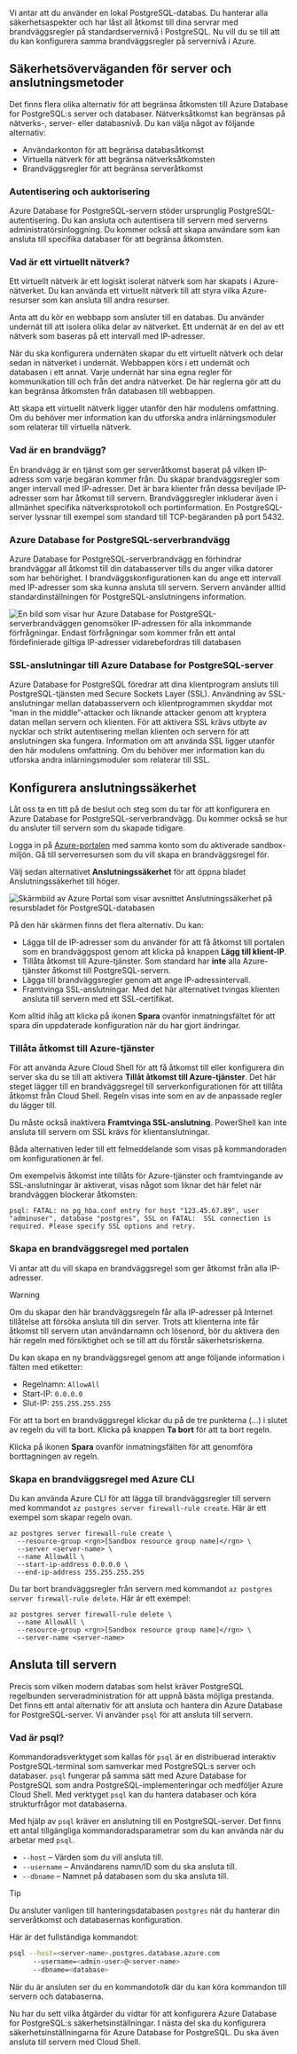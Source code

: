 Vi antar att du använder en lokal PostgreSQL-databas. Du hanterar alla säkerhetsaspekter och har låst all åtkomst till dina servrar med brandväggsregler på standardservernivå i PostgreSQL. Nu vill du se till att du kan konfigurera samma brandväggsregler på servernivå i Azure.

## <a name="server-security-considerations-and-connection-methods"></a>Säkerhetsöverväganden för server och anslutningsmetoder

Det finns flera olika alternativ för att begränsa åtkomsten till Azure Database for PostgreSQL:s server och databaser. Nätverksåtkomst kan begränsas på nätverks-, server- eller databasnivå. Du kan välja något av följande alternativ:

- Användarkonton för att begränsa databasåtkomst
- Virtuella nätverk för att begränsa nätverksåtkomsten
- Brandväggsregler för att begränsa serveråtkomst

### <a name="authentication-and-authorization"></a>Autentisering och auktorisering

Azure Database for PostgreSQL-servern stöder ursprunglig PostgreSQL-autentisering. Du kan ansluta och autentisera till servern med serverns administratörsinloggning. Du kommer också att skapa användare som kan ansluta till specifika databaser för att begränsa åtkomsten.

### <a name="what-is-a-virtual-network"></a>Vad är ett virtuellt nätverk?

Ett virtuellt nätverk är ett logiskt isolerat nätverk som har skapats i Azure-nätverket. Du kan använda ett virtuellt nätverk till att styra vilka Azure-resurser som kan ansluta till andra resurser.

Anta att du kör en webbapp som ansluter till en databas. Du använder undernät till att isolera olika delar av nätverket. Ett undernät är en del av ett nätverk som baseras på ett intervall med IP-adresser.

När du ska konfigurera undernäten skapar du ett virtuellt nätverk och delar sedan in nätverket i undernät. Webbappen körs i ett undernät och databasen i ett annat. Varje undernät har sina egna regler för kommunikation till och från det andra nätverket. De här reglerna gör att du kan begränsa åtkomsten från databasen till webbappen.

Att skapa ett virtuellt nätverk ligger utanför den här modulens omfattning. Om du behöver mer information kan du utforska andra inlärningsmoduler som relaterar till virtuella nätverk.

### <a name="what-is-a-firewall"></a>Vad är en brandvägg?

En brandvägg är en tjänst som ger serveråtkomst baserat på vilken IP-adress som varje begäran kommer från. Du skapar brandväggsregler som anger intervall med IP-adresser. Det är bara klienter från dessa beviljade IP-adresser som har åtkomst till servern. Brandväggsregler inkluderar även i allmänhet specifika nätverksprotokoll och portinformation. En PostgreSQL-server lyssnar till exempel som standard till TCP-begäranden på port 5432.

### <a name="azure-database-for-postgresql-server-firewall"></a>Azure Database for PostgreSQL-serverbrandvägg

Azure Database for PostgreSQL-serverbrandvägg en förhindrar brandväggar all åtkomst till din databasserver tills du anger vilka datorer som har behörighet. I brandväggskonfigurationen kan du ange ett intervall med IP-adresser som ska kunna ansluta till servern. Servern använder alltid standardinställningen för PostgreSQL-anslutningens information.

![En bild som visar hur Azure Database for PostgreSQL-serverbrandväggen genomsöker IP-adressen för alla inkommande förfrågningar. Endast förfrågningar som kommer från ett antal fördefinierade giltiga IP-adresser vidarebefordras till databasen](../media/7-firewall-diagram.png)

### <a name="azure-database-for-postgresql-server-ssl-connections"></a>SSL-anslutningar till Azure Database for PostgreSQL-server

Azure Database for PostgreSQL föredrar att dina klientprogram ansluts till PostgreSQL-tjänsten med Secure Sockets Layer (SSL). Användning av SSL-anslutningar mellan databasservern och klientprogrammen skyddar mot ”man in the middle”-attacker och liknande attacker genom att kryptera datan mellan servern och klienten. För att aktivera SSL krävs utbyte av nycklar och strikt autentisering mellan klienten och servern för att anslutningen ska fungera. Information om att använda SSL ligger utanför den här modulens omfattning. Om du behöver mer information kan du utforska andra inlärningsmoduler som relaterar till SSL.

## <a name="configure-connection-security"></a>Konfigurera anslutningssäkerhet

Låt oss ta en titt på de beslut och steg som du tar för att konfigurera en Azure Database for PostgreSQL-serverbrandvägg. Du kommer också se hur du ansluter till servern som du skapade tidigare.

Logga in på [Azure-portalen](https://portal.azure.com/triplecrownlabs.onmicrosoft.com?azure-portal=true) med samma konto som du aktiverade sandbox-miljön. Gå till serverresursen som du vill skapa en brandväggsregel för.

Välj sedan alternativet **Anslutningssäkerhet** för att öppna bladet Anslutningssäkerhet till höger.

![Skärmbild av Azure Portal som visar avsnittet Anslutningssäkerhet på resursbladet för PostgreSQL-databasen](../media/7-db-security-settings.png)

På den här skärmen finns det flera alternativ. Du kan:

- Lägga till de IP-adresser som du använder för att få åtkomst till portalen som en brandväggspost genom att klicka på knappen **Lägg till klient-IP**.
- Tillåta åtkomst till Azure-tjänster. Som standard har **inte** alla Azure-tjänster åtkomst till PostgreSQL-servern.
- Lägga till brandväggsregler genom att ange IP-adressintervall.
- Framtvinga SSL-anslutningar. Med det här alternativet tvingas klienten ansluta till servern med ett SSL-certifikat.

Kom alltid ihåg att klicka på ikonen **Spara** ovanför inmatningsfältet för att spara din uppdaterade konfiguration när du har gjort ändringar.

### <a name="allow-access-to-azure-services"></a>Tillåta åtkomst till Azure-tjänster

För att använda Azure Cloud Shell för att få åtkomst till eller konfigurera din server ska du se till att aktivera **Tillåt åtkomst till Azure-tjänster**. Det här steget lägger till en brandväggsregel till serverkonfigurationen för att tillåta åtkomst från Cloud Shell. Regeln visas inte som en av de anpassade regler du lägger till.

Du måste också inaktivera **Framtvinga SSL-anslutning**. PowerShell kan inte ansluta till servern om SSL krävs för klientanslutningar.

Båda alternativen leder till ett felmeddelande som visas på kommandoraden om konfigurationen är fel.

Om exempelvis åtkomst inte tillåts för Azure-tjänster och framtvingande av SSL-anslutningar är aktiverat, visas något som liknar det här felet när brandväggen blockerar åtkomsten:

```output
psql: FATAL: no pg_hba.conf entry for host "123.45.67.89", user "adminuser", database "postgres", SSL on FATAL:  SSL connection is required. Please specify SSL options and retry.
```

### <a name="create-a-firewall-rule-using-the-portal"></a>Skapa en brandväggsregel med portalen

Vi antar att du vill skapa en brandväggsregel som ger åtkomst från alla IP-adresser.

> [!WARNING]
> Om du skapar den här brandväggsregeln får alla IP-adresser på Internet tillåtelse att försöka ansluta till din server. Trots att klienterna inte får åtkomst till servern utan användarnamn och lösenord, bör du aktivera den här regeln med försiktighet och se till att du förstår säkerhetsriskerna.

Du kan skapa en ny brandväggsregel genom att ange följande information i fälten med etiketter:

- Regelnamn: `AllowAll`
- Start-IP: `0.0.0.0`
- Slut-IP: `255.255.255.255`

För att ta bort en brandväggsregel klickar du på de tre punkterna (...) i slutet av regeln du vill ta bort. Klicka på knappen **Ta bort** för att ta bort regeln.

Klicka på ikonen **Spara** ovanför inmatningsfälten för att genomföra borttagningen av regeln.

### <a name="create-a-firewall-rule-using-the-azure-cli"></a>Skapa en brandväggsregel med Azure CLI

Du kan använda Azure CLI för att lägga till brandväggsregler till servern med kommandot `az postgres server firewall-rule create`. Här är ett exempel som skapar regeln ovan.

```azurecli
az postgres server firewall-rule create \
  --resource-group <rgn>[Sandbox resource group name]</rgn> \
  --server <server-name> \
  --name AllowAll \
  --start-ip-address 0.0.0.0 \
  --end-ip-address 255.255.255.255
```

Du tar bort brandväggsregler från servern med kommandot `az postgres server firewall-rule delete`. Här är ett exempel:

```azurecli
az postgres server firewall-rule delete \
  --name AllowAll \
  --resource-group <rgn>[Sandbox resource group name]</rgn> \
  --server-name <server-name>
```

## <a name="connecting-to-your-server"></a>Ansluta till servern

Precis som vilken modern databas som helst kräver PostgreSQL regelbunden serveradministration för att uppnå bästa möjliga prestanda. Det finns ett antal alternativ för att ansluta och hantera din Azure Database for PostgreSQL-server. Vi använder `psql` för att ansluta till servern.

### <a name="what-is-psql"></a>Vad är psql?

Kommandoradsverktyget som kallas för `psql` är en distribuerad interaktiv PostgreSQL-terminal som samverkar med PostgreSQL:s server och databaser. `psql` fungerar på samma sätt med Azure Database for PostgreSQL som andra PostgreSQL-implementeringar och medföljer Azure Cloud Shell. Med verktyget `psql` kan du hantera databaser och köra strukturfrågor mot databaserna.

Med hjälp av `psql` kräver en anslutning till en PostgreSQL-server. Det finns ett antal tillgängliga kommandoradsparametrar som du kan använda när du arbetar med `psql`.

- `--host` – Värden som du vill ansluta till.
- `--username` – Användarens namn/ID som du ska ansluta till.
- `--dbname` – Namnet på databasen som du ska ansluta till.

> [!TIP]
> Du ansluter vanligen till hanteringsdatabasen `postgres` när du hanterar din serveråtkomst och databasernas konfiguration.

Här är det fullständiga kommandot:

```bash
psql --host=<server-name>.postgres.database.azure.com
      --username=<admin-user>@<server-name> 
      --dbname=<database>
```

När du är ansluten ser du en kommandotolk där du kan köra kommandon till servern och databaserna.

Nu har du sett vilka åtgärder du vidtar för att konfigurera Azure Database for PostgreSQL:s säkerhetsinställningar. I nästa del ska du konfigurera säkerhetsinställningarna för Azure Database for PostgreSQL. Du ska även ansluta till servern med Cloud Shell.
